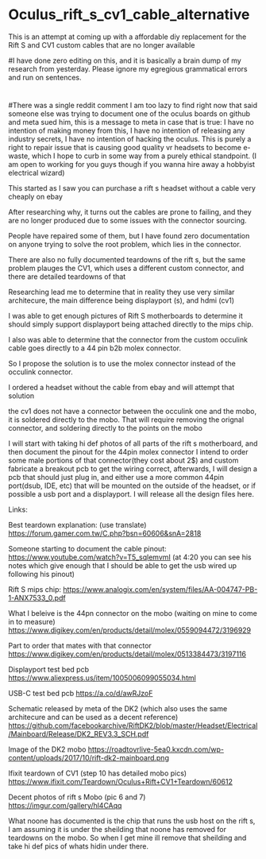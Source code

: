 # Oculus_rift_s_cv1_cable_alternative
This is an attempt at coming up with a affordable diy replacement for the Rift S and CV1 custom cables that are no longer available

#I have done zero editing on this, and it is basically a brain dump of my research from yesterday. Please ignore my egregious grammatical errors and run on sentences.
#
#There was a single reddit comment I am too lazy to find right now that said someone else was trying to document one of the oculus boards on github and meta sued him, this is a message to meta in case that is true: I have no intention of making money from this, I have no intention of releasing any industry secrets, I have no intention of hacking the oculus. This is purely a right to repair issue that is causing good quality vr headsets to become e-waste, which I hope to curb in some way from a purely ethical standpoint. (I am open to working for you guys though if you wanna hire away a hobbyist electrical wizard)

This started as I saw you can purchase a rift s headset without a cable very cheaply on ebay

After researching why, it turns out the cables are prone to failing, and they are no longer produced due to some issues with the connector sourcing.

People have repaired some of them, but I have found zero documentation on anyone trying to solve the root problem, which lies in the connector.

There are also no fully documented teardowns of the rift s, but the same problem plauges the CV1, which uses a different custom connector, and there are detailed teardowns of that

Researching lead me to determine that in reality they use very similar architecure, the main difference being displayport (s), and hdmi (cv1)

I was able to get enough pictures of Rift S motherboards to determine it should simply support displayport being attached directly to the mips chip.

I also was able to determine that the connector from the custom occulink cable goes directly to a 44 pin b2b molex connector.

So I propose the solution is to use the molex connector instead of the occulink connector.

I ordered a headset without the cable from ebay and will attempt that solution

the cv1 does not have a connector between the occulink one and the mobo, it is soldered directly to the mobo. That will require removing the orignal connector, and soldering directly to the points on the mobo

I will start with taking hi def photos of all parts of the rift s motherboard, and then document the pinout for the 44pin molex connector
I intend to order some male portions of that connector(they cost about 2$) and custom fabricate a breakout pcb to get the wiring correct, afterwards, I will design a pcb that should just plug in, and either use a more common 44pin port(dsub, IDE, etc) that will be mounted on the outside of the headset, or if possible a usb port and a displayport. I will release all the design files here.

Links: 

Best teardown explanation: (use translate) https://forum.gamer.com.tw/C.php?bsn=60606&snA=2818

Someone starting to document the cable pinout: https://www.youtube.com/watch?v=T5_sqlemvmI  (at 4:20 you can see his notes which give enough that I should be able to get the usb wired up following his pinout)

Rift S mips chip: https://www.analogix.com/en/system/files/AA-004747-PB-1-ANX7533_0.pdf

What I beleive is the 44pn connector on the mobo (waiting on mine to come in to measure) https://www.digikey.com/en/products/detail/molex/0559094472/3196929

Part to order that mates with that connector https://www.digikey.com/en/products/detail/molex/0513384473/3197116

Displayport test bed pcb https://www.aliexpress.us/item/1005006099055034.html

USB-C test bed pcb https://a.co/d/awRJzoF

Schematic released by meta of the DK2 (which also uses the same architecure and can be used as a decent reference) https://github.com/facebookarchive/RiftDK2/blob/master/Headset/Electrical/Mainboard/Release/DK2_REV3.3_SCH.pdf

Image of the DK2 mobo https://roadtovrlive-5ea0.kxcdn.com/wp-content/uploads/2017/10/rift-dk2-mainboard.png

Ifixit teardown of CV1 (step 10 has detailed mobo pics) https://www.ifixit.com/Teardown/Oculus+Rift+CV1+Teardown/60612

Decent photos of rift s Mobo (pic 6 and 7) https://imgur.com/gallery/hl4CAqq

What noone has documented is the chip that runs the usb host on the rift s, I am assuming it is under the sheilding that noone has removed for teardowns on the mobo.
So when I get mine ill remove that sheilding and take hi def pics of whats hidin under there. 
